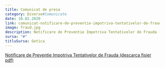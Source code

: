 ```yaml
---
title: Comunicat de presa
category: Diverse#Comunicate
date: 10.02.2020
link: comunicat-notificare-de-preventie-impotriva-tentativelor-de-frauda
image: fraud.jpg
description: Notificare de Preventie Impotriva Tentativelor de Frauda (descarca fisier pdf)
sursa: "#"
titluSursa: Getica
---
```


[Notificare de Preventie Impotriva Tentativelor de Frauda (descarca fisier pdf)](../Notificare-de-Preventie-Impotriva-Tentativelor-de-Frauda.pdf)
